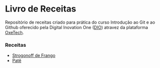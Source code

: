 # Livro de Receitas

Repositório de receitas criado para prática do curso Introdução ao Git e ao Github oferecido pela Digital Inovation One ([DIO](https://web.dio.me/home)) atravez da plataforma [OxeTech](https://oxetech.al.gov.br/cursos).

### Receitas

- [Strogonoff de Frango](./receitas/strogonoff.md)
- [Patê]()
